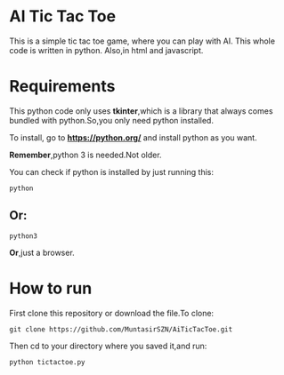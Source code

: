 # AI Tic Tac Toe

This is a simple tic tac toe game, where you can play with AI. This whole code is written in python. Also,in html and javascript.

# Requirements

This python code only uses **tkinter**,which is a library that always comes bundled with python.So,you only need python installed.

To install, go to **https://python.org/** and install python as you want.

**Remember**,python 3 is needed.Not older.

You can check if python is installed by just running this:

```
python
```
## **Or**:
```
python3
```

**Or**,just a browser.

# How to run

First clone this repository or download the file.To clone:

```
git clone https://github.com/MuntasirSZN/AiTicTacToe.git
```

Then cd to your directory where you saved it,and run:

```py
python tictactoe.py
```


